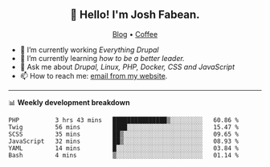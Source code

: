 <h2 align="center">👋 Hello! I'm Josh Fabean.</h2>
<p align="center">
  <a href="https://joshfabean.com">Blog</a> •
  <a href="https://www.buymeacoffee.com/LSxne6Yr4">Coffee</a>
</p>

- 🔭 I’m currently working *Everything Drupal*
- 🌱 I’m currently learning *how to be a better leader.*
- 💬 Ask me about *Drupal, Linux, PHP, Docker, CSS and JavaScript*
- 📫 How to reach me: [email from my website](https://joshfabean.com).

-------

📊 **Weekly development breakdown**
<!--START_SECTION:waka-->

```text
PHP          3 hrs 43 mins   ███████████████▒░░░░░░░░░   60.86 %
Twig         56 mins         ████░░░░░░░░░░░░░░░░░░░░░   15.47 %
SCSS         35 mins         ██▒░░░░░░░░░░░░░░░░░░░░░░   09.65 %
JavaScript   32 mins         ██▒░░░░░░░░░░░░░░░░░░░░░░   08.93 %
YAML         14 mins         █░░░░░░░░░░░░░░░░░░░░░░░░   03.84 %
Bash         4 mins          ▒░░░░░░░░░░░░░░░░░░░░░░░░   01.14 %
```

<!--END_SECTION:waka-->

<!--
**fabean/fabean** is a ✨ _special_ ✨ repository because its `README.md` (this file) appears on your GitHub profile.

Here are some ideas to get you started:

- 🔭 I’m currently working on ...
- 🌱 I’m currently learning ...
- 👯 I’m looking to collaborate on ...
- 🤔 I’m looking for help with ...
- 💬 Ask me about ...
- 📫 How to reach me: ...
- 😄 Pronouns: ...
- ⚡ Fun fact: ...
-->
